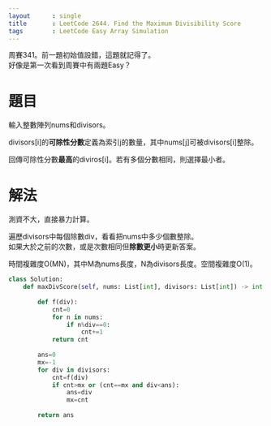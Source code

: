 ```yaml
--- 
layout      : single
title       : LeetCode 2644. Find the Maximum Divisibility Score
tags        : LeetCode Easy Array Simulation
---
```

周賽341。前一題初始值設錯，這題就記得了。  
好像是第一次看到周賽中有兩題Easy？  

# 題目
輸入整數陣列nums和divisors。  

divisors[i]的**可除性分數**定義為索引j的數量，其中nums[j]可被divisors[i]整除。  

回傳可除性分數**最高**的diviros[i]。若有多個分數相同，則選擇最小者。  

# 解法
測資不大，直接暴力計算。  

遍歷divisors中每個除數div，看看把nums中多少個數整除。  
如果大於之前的次數，或是次數相同但**除數更小**時更新答案。  

時間複雜度O(MN)，其中M為nums長度，N為divisors長度。空間複雜度O(1)。  

```python
class Solution:
    def maxDivScore(self, nums: List[int], divisors: List[int]) -> int:
        
        def f(div):
            cnt=0
            for n in nums:
                if n%div==0:
                    cnt+=1
            return cnt
        
        ans=0
        mx=-1
        for div in divisors:
            cnt=f(div)
            if cnt>mx or (cnt==mx and div<ans):
                ans=div
                mx=cnt
                
        return ans
```
